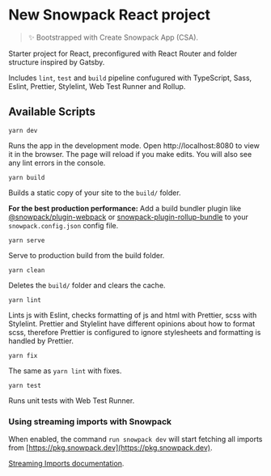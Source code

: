 # New Snowpack React project

> ✨ Bootstrapped with Create Snowpack App (CSA).

Starter project for React, preconfigured with React Router and folder structure inspired by Gatsby.

Includes `lint`, `test` and `build` pipeline confugured with TypeScript, Sass, Eslint, Prettier, Stylelint, Web Test Runner and Rollup.

## Available Scripts

```shell
yarn dev
```

Runs the app in the development mode.
Open http://localhost:8080 to view it in the browser.
The page will reload if you make edits.
You will also see any lint errors in the console.

```shell
yarn build
```

Builds a static copy of your site to the `build/` folder.

**For the best production performance:** Add a build bundler plugin like [@snowpack/plugin-webpack](https://github.com/snowpackjs/snowpack/tree/main/plugins/plugin-webpack) or [snowpack-plugin-rollup-bundle](https://github.com/ParamagicDev/snowpack-plugin-rollup-bundle) to your `snowpack.config.json` config file.

```shell
yarn serve
```

Serve to production build from the build folder.

```shell
yarn clean
```

Deletes the `build/` folder and clears the cache.

```shell
yarn lint
```

Lints js with Eslint, checks formatting of js and html with Prettier, scss with Stylelint.
Prettier and Stylelint have different opinions about how to format scss, therefore Prettier is configured to ignore stylesheets and formatting is handled by Prettier.

```shell
yarn fix
```

The same as `yarn lint` with fixes.

```shell
yarn test
```

Runs unit tests with Web Test Runner.

### Using streaming imports with Snowpack

When enabled, the command `run snowpack dev` will start fetching all imports from [https://pkg.snowpack.dev](https://pkg.snowpack.dev).

[Streaming Imports documentation](https://www.snowpack.dev/guides/streaming-imports).
